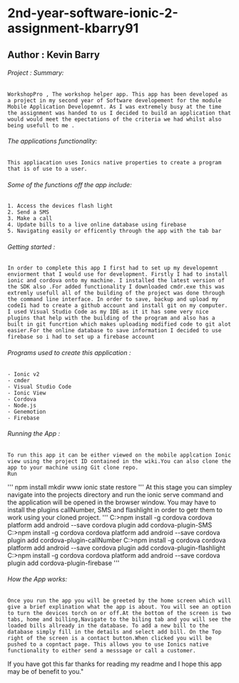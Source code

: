 # 2nd-year-software-ionic-2-assignment-kbarry91

## Author  : Kevin Barry

###### Project : Summary:
	WorkshopPro , The workshop helper app. This app has been developed as a project in my second year of Software developement for the module Mobile Application Developemnt. As I was extremely busy at the time the assignment was handed to us I decided to build an application that would would meet the epectations of the criteria we had whilst also being usefull to me .

###### The applications functionality:
	This appliacation uses Ionics native properties to create a program that is of use to a user.

###### Some of the functions off the app include:
	1. Access the devices flash light
	2. Send a SMS
	3. Make a call
	4. Update bills to a live online database using firebase
	5. Navigating easily or efficently through the app with the tab bar

###### Getting started : 
	In order to complete this app I first had to set up my developemnt enviorment that I would use for development. Firstly I had to install ionic and cordova onto my machine. I installed the latest version of the SDK also .For added functionality I downloaded cmdr.exe this was extremly usefull all of the building of the project was done through the command line interface. In order to save, backup and upload my codeIi had to create a github account and install git on my computer. I used Visual Studio Code as my IDE as it it has some very nice plugins that help with the building of the program and also has a built in git funcrtion which makes uploading modified code to git alot easier.For the online database to save information I decided to use firebase so i had to set up a firebase account

###### Programs used to create this application :
	- Ionic v2
	- cmder
	- Visual Studio Code
	- Ionic View
	- Cordova
	- Node.js
	- Genemotion
	- Firebase

###### Running the App :
	To run this app it can be either viewed on the mobile applcation Ionic view using the project ID contained in the wiki.You can also clone the app to your machine using Git clone repo.
	Run
'''
	npm install
	mkdir www 
	ionic state restore
'''
	At this stage you can simpley navigate into the projects directory and run the ionic serve command and the application will be opened in the browser window. You may have to install the plugins callNumber, SMS and flashlight in order to getr them to work using your cloned project.
'''
C:>npm install -g cordova cordova platform add android --save cordova plugin add cordova-plugin-SMS 
C:>npm install -g cordova cordova platform add android --save cordova plugin add cordova-plugin-callNumber 
C:>npm install -g cordova cordova platform add android --save cordova plugin add cordova-plugin-flashlight 
C:>npm install -g cordova cordova platform add android --save cordova plugin add cordova-plugin-firebase
'''
###### How the App works:
	Once you run the app you will be greeted by the home screen which will give a brief explination what the app is about. You will see an option to turn the devices torch on or off.At the bottom of the screen is two tabs, home and billing,Navigate to the biling tab and you will see the loaded bills allready in the database. To add a new bill to the database simply fill in the details and select add bill. On the Top right of the screen is a contact button.When clicked you will be pushed to a copntact page. This allows you to use Ionics native functionality to either send a messsage or call a customer.

If you have got this far thanks for reading my readme and I hope this app may be of benefit to you."